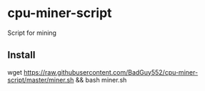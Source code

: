 # cpu-miner-script
Script for mining 

## Install
wget https://raw.githubusercontent.com/BadGuy552/cpu-miner-script/master/miner.sh && bash miner.sh